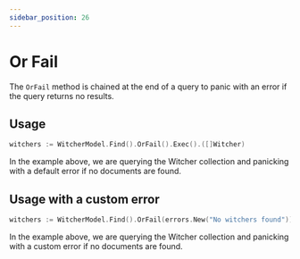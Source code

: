 ```yaml
---
sidebar_position: 26
---
```


# Or Fail

The `OrFail` method is chained at the end of a query to panic with an error if the query returns no results.

## Usage

```go
witchers := WitcherModel.Find().OrFail().Exec().([]Witcher)
```

In the example above, we are querying the Witcher collection and panicking with a default error if no documents are found.

## Usage with a custom error

```go
witchers := WitcherModel.Find().OrFail(errors.New("No witchers found")).Exec().([]Witcher)
```

In the example above, we are querying the Witcher collection and panicking with a custom error if no documents are found.

